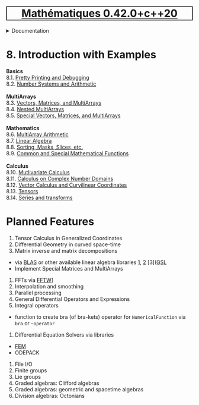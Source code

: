 [<h1 style='border: 2px solid; text-align: center'>Mathématiques 0.42.0+c++20</h1>](../../README.md)

<details>

<summary>Documentation</summary>

# [Documentation](../README.md)<br>
Chapter 1. [License](../license/README.md)<br>
Chapter 2. [About](../about/README.md)<br>
Chapter 3. [Why?](../why/README.md)<br>
Chapter 4. [Objectives](../objectives/README.md)<br>
Chapter 5. [Versioning](../versioning/README.md)<br>
Chapter 6. [Status & Release Notes](../status-release/README.md)<br>
Chapter 7. [Upcoming Development](../development-schedule/README.md)<br>
Chapter 8. _Introduction with Examples_ <br>
Chapter 9. [Installation](../installation/README.md)<br>
Chapter 10. [Your First Mathématiques Project](../first-project/README.md)<br>
Chapter 11. [Usage Guide: Syntax, Data Types, Functions, etc](../user-guide/README.md)<br>
Chapter 12. [Benchmarks](../benchmarks/README.md)<br>
Chapter 13. [Tests](../test/README.md)<br>
Chapter 14. [Developer Guide: Modifying and Extending Mathématiques](../developer-guide/README.md)<br>


</details>



# 8. Introduction with Examples

**Basics**<br>
8.1. [Pretty Printing and Debugging](print-debug/README.md)<br>
8.2. [Number Systems and Arithmetic](numbers/README.md)<br>
<br>**MultiArrays**<br>
8.3. [Vectors, Matrices, and MultiArrays](multiarrays/README.md)<br>
8.4. [Nested MultiArrays](nested-multiarrays/README.md)<br>
8.5. [Special Vectors, Matrices, and MultiArrays](special-multiarrays/README.md)<br>
<br>**Mathematics**<br>
8.6. [MultiArray Arithmetic](multiarray-arithmetic/README.md)<br>
8.7. [Linear Algebra](linear-algebra/README.md)<br>
8.8. [Sorting, Masks, Slices, etc.](sort-mask-slice/README.md)<br>
8.9. [Common and Special Mathematical Functions](math-functions/README.md)<br>
<br>**Calculus**<br>
8.10. [Mutlivariate Calculus](multi-var-calculus/README.md)<br>
8.11. [Calculus on Complex Number Domains](complex-calculus/README.md)<br>
8.12. [Vector Calculus and Curvilinear Coordinates](vector-calculus/README.md)<br>
8.13. [Tensors](tensors/README.md)<br>
8.14. [Series and transforms](series-transforms/README.md)<br>


# Planned Features

1. Tensor Calculus in Generalized Coordinates 
1. Differential Geometry in curved space-time
1. Matrix inverse and matrix decompositions
  + via [BLAS](https://netlib.org/blas/index.html#_documentation) or other available linear algebra libraries [1](https://en.wikipedia.org/wiki/Comparison_of_linear_algebra_libraries), [2](https://en.wikipedia.org/wiki/List_of_numerical_libraries) [3]([GSL](http://www.gnu.org/s/gsl/)
  + Implement Special Matrices and MultiArrays
1. FFTs via [FFTW](https://en.wikipedia.org/wiki/FFTW)]
1. Interpolation and smoothing
1. Parallel processing
1. General Differential Operators and Expressions
1. Integral operators
  +	function to create bra (of bra-kets) operator for `NumericalFunction` via `bra` or `~operator`
1. Differential Equation Solvers via libraries
  + [FEM](https://en.wikipedia.org/wiki/Category:Finite_element_software)
  + ODEPACK
1. File I/O
1. Finite groups
1. Lie groups
1. Graded algebras: Clifford algebras
1. Graded algebras: geometric and spacetime algebras
1. Division algebras: Octonians